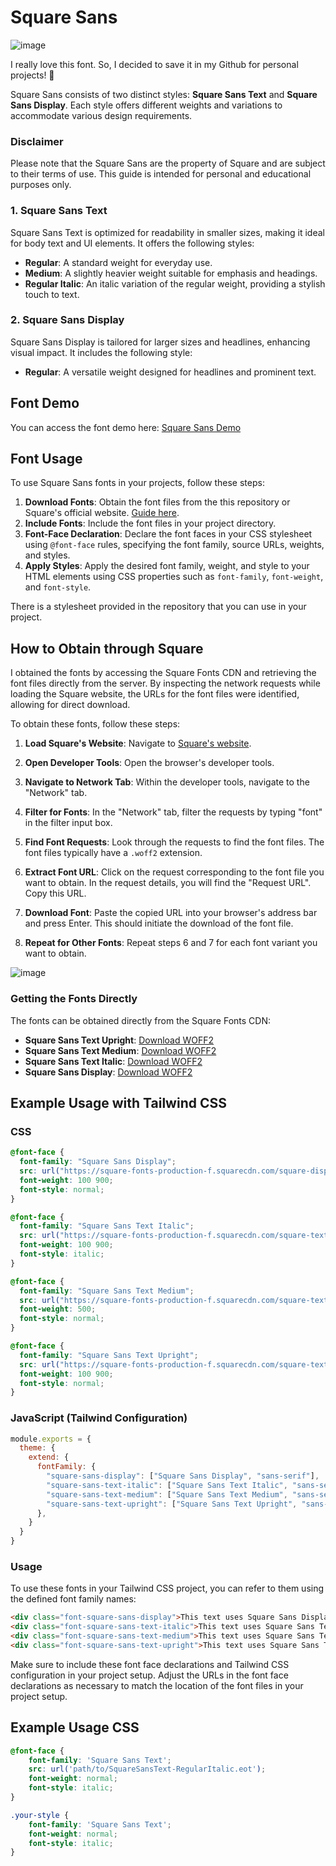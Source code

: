 # Square Sans

![image](https://github.com/aidrecabrera/square-sans/assets/61798731/63b6410a-c6f5-4398-aa7b-a6f305917d99)

I really love this font. So, I decided to save it in my Github for personal projects! 👀

Square Sans consists of two distinct styles: **Square Sans Text** and **Square Sans Display**. Each style offers different weights and variations to accommodate various design requirements.

### Disclaimer

Please note that the Square Sans are the property of Square and are subject to their terms of use. This guide is intended for personal and educational purposes only.

### 1. Square Sans Text

Square Sans Text is optimized for readability in smaller sizes, making it ideal for body text and UI elements. It offers the following styles:

- **Regular**: A standard weight for everyday use.
- **Medium**: A slightly heavier weight suitable for emphasis and headings.
- **Regular Italic**: An italic variation of the regular weight, providing a stylish touch to text.

### 2. Square Sans Display

Square Sans Display is tailored for larger sizes and headlines, enhancing visual impact. It includes the following style:

- **Regular**: A versatile weight designed for headlines and prominent text.

## Font Demo

You can access the font demo here: [Square Sans Demo](https://aidrecabrera.github.io/square-sans/index.html)

## Font Usage

To use Square Sans fonts in your projects, follow these steps:

1. **Download Fonts**: Obtain the font files from the this repository or Square's official website. [Guide here](#How-to-Obtain-through-Square).
2. **Include Fonts**: Include the font files in your project directory.
3. **Font-Face Declaration**: Declare the font faces in your CSS stylesheet using `@font-face` rules, specifying the font family, source URLs, weights, and styles.
4. **Apply Styles**: Apply the desired font family, weight, and style to your HTML elements using CSS properties such as `font-family`, `font-weight`, and `font-style`.

There is a stylesheet provided in the repository that you can use in your project.

## How to Obtain through Square

I obtained the fonts by accessing the Square Fonts CDN and retrieving the font files directly from the server. By inspecting the network requests while loading the Square website, the URLs for the font files were identified, allowing for direct download.

To obtain these fonts, follow these steps:

1. **Load Square's Website**: Navigate to [Square's website](https://squareup.com/).
   
2. **Open Developer Tools**: Open the browser's developer tools.

3. **Navigate to Network Tab**: Within the developer tools, navigate to the "Network" tab.

4. **Filter for Fonts**: In the "Network" tab, filter the requests by typing "font" in the filter input box.

5. **Find Font Requests**: Look through the requests to find the font files. The font files typically have a `.woff2` extension.

6. **Extract Font URL**: Click on the request corresponding to the font file you want to obtain. In the request details, you will find the "Request URL". Copy this URL.

7. **Download Font**: Paste the copied URL into your browser's address bar and press Enter. This should initiate the download of the font file.

8. **Repeat for Other Fonts**: Repeat steps 6 and 7 for each font variant you want to obtain.

![image](https://github.com/aidrecabrera/square-sans/assets/61798731/e61ac3a0-32f0-4c89-b902-806b9b6d12d9)


### Getting the Fonts Directly
The fonts can be obtained directly from the Square Fonts CDN:

- **Square Sans Text Upright**: [Download WOFF2](https://square-fonts-production-f.squarecdn.com/square-text/SquareSansText-Upright-VF.woff2)
- **Square Sans Text Medium**: [Download WOFF2](https://square-fonts-production-f.squarecdn.com/square-text/SquareSansText-Medium.woff2)
- **Square Sans Text Italic**: [Download WOFF2](https://square-fonts-production-f.squarecdn.com/square-text/SquareSansText-Italic-VF.woff2)
- **Square Sans Display**: [Download WOFF2](https://square-fonts-production-f.squarecdn.com/square-display/SquareSansDisplay-VF.woff2)

## Example Usage with Tailwind CSS

### CSS

```css
@font-face {
  font-family: "Square Sans Display";
  src: url("https://square-fonts-production-f.squarecdn.com/square-display/SquareSansDisplay-VF.woff2") format("woff2");
  font-weight: 100 900;
  font-style: normal;
}

@font-face {
  font-family: "Square Sans Text Italic";
  src: url("https://square-fonts-production-f.squarecdn.com/square-text/SquareSansText-Italic-VF.woff2") format("woff2");
  font-weight: 100 900;
  font-style: italic;
}

@font-face {
  font-family: "Square Sans Text Medium";
  src: url("https://square-fonts-production-f.squarecdn.com/square-text/SquareSansText-Medium.woff2") format("woff2");
  font-weight: 500;
  font-style: normal;
}

@font-face {
  font-family: "Square Sans Text Upright";
  src: url("https://square-fonts-production-f.squarecdn.com/square-text/SquareSansText-Upright-VF.woff2") format("woff2");
  font-weight: 100 900;
  font-style: normal;
}
```

### JavaScript (Tailwind Configuration)

```js
module.exports = {
  theme: {
    extend: {
      fontFamily: {
        "square-sans-display": ["Square Sans Display", "sans-serif"],
        "square-sans-text-italic": ["Square Sans Text Italic", "sans-serif"],
        "square-sans-text-medium": ["Square Sans Text Medium", "sans-serif"],
        "square-sans-text-upright": ["Square Sans Text Upright", "sans-serif"],
      },
    }
  }
}
```

### Usage

To use these fonts in your Tailwind CSS project, you can refer to them using the defined font family names:

```html
<div class="font-square-sans-display">This text uses Square Sans Display font.</div>
<div class="font-square-sans-text-italic">This text uses Square Sans Text Italic font.</div>
<div class="font-square-sans-text-medium">This text uses Square Sans Text Medium font.</div>
<div class="font-square-sans-text-upright">This text uses Square Sans Text Upright font.</div>
```

Make sure to include these font face declarations and Tailwind CSS configuration in your project setup. Adjust the URLs in the font face declarations as necessary to match the location of the font files in your project setup.

## Example Usage CSS

```css
@font-face {
    font-family: 'Square Sans Text';
    src: url('path/to/SquareSansText-RegularItalic.eot');
    font-weight: normal;
    font-style: italic;
}

.your-style {
    font-family: 'Square Sans Text';
    font-weight: normal;
    font-style: italic;
}
```
